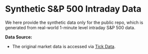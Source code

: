 # Synthetic S&P 500 Intraday Data

We here provide the synthetic data only for the public repo, which is generated from real-world 1-minute level intraday S&P 500 data.

**Data Source:**
- The original market data is accessed via [Tick Data](https://www.tickdata.com/).
